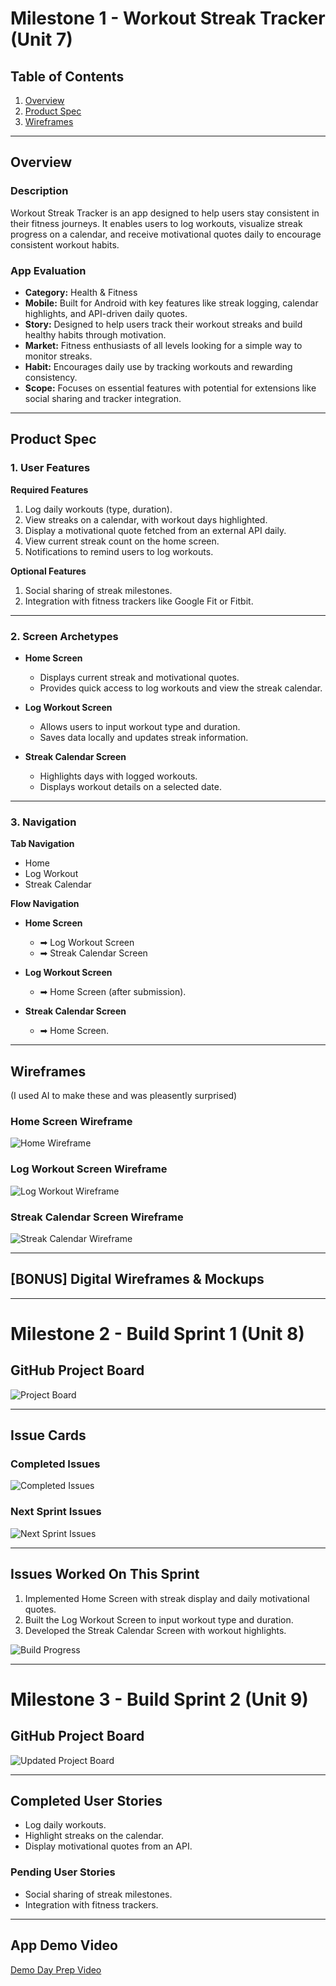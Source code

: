 # Milestone 1 - Workout Streak Tracker (Unit 7)

## Table of Contents

1. [Overview](#overview)
2. [Product Spec](#product-spec)
3. [Wireframes](#wireframes)

---

## Overview

### Description

Workout Streak Tracker is an app designed to help users stay consistent in their fitness journeys. It enables users to log workouts, visualize streak progress on a calendar, and receive motivational quotes daily to encourage consistent workout habits.

### App Evaluation

- **Category:** Health & Fitness  
- **Mobile:** Built for Android with key features like streak logging, calendar highlights, and API-driven daily quotes.  
- **Story:** Designed to help users track their workout streaks and build healthy habits through motivation.  
- **Market:** Fitness enthusiasts of all levels looking for a simple way to monitor streaks.  
- **Habit:** Encourages daily use by tracking workouts and rewarding consistency.  
- **Scope:** Focuses on essential features with potential for extensions like social sharing and tracker integration.  

---

## Product Spec

### 1. User Features

**Required Features**

1. Log daily workouts (type, duration).  
2. View streaks on a calendar, with workout days highlighted.  
3. Display a motivational quote fetched from an external API daily.  
4. View current streak count on the home screen.  
5. Notifications to remind users to log workouts.

**Optional Features**

1. Social sharing of streak milestones.  
2. Integration with fitness trackers like Google Fit or Fitbit.

---

### 2. Screen Archetypes

- **Home Screen**  
  - Displays current streak and motivational quotes.  
  - Provides quick access to log workouts and view the streak calendar.

- **Log Workout Screen**  
  - Allows users to input workout type and duration.  
  - Saves data locally and updates streak information.

- **Streak Calendar Screen**  
  - Highlights days with logged workouts.  
  - Displays workout details on a selected date.

---

### 3. Navigation

**Tab Navigation**  

- Home  
- Log Workout  
- Streak Calendar  

**Flow Navigation**  

- **Home Screen**  
  - ➡ Log Workout Screen  
  - ➡ Streak Calendar Screen  

- **Log Workout Screen**  
  - ➡ Home Screen (after submission).  

- **Streak Calendar Screen**  
  - ➡ Home Screen.

---

## Wireframes

(I used AI to make these and was pleasently surprised) 
### Home Screen Wireframe  
![Home Wireframe](![image](https://github.com/user-attachments/assets/4be0389e-9316-4032-be8c-3344d667537c)
)  

### Log Workout Screen Wireframe  
![Log Workout Wireframe](![image](https://github.com/user-attachments/assets/3b9fd5b9-bac2-4041-997b-4aaaed6274b5)
)  

### Streak Calendar Screen Wireframe  
![Streak Calendar Wireframe](![image](https://github.com/user-attachments/assets/79089540-13bf-4a4a-a06c-c40ce830aaad)
)  

---

## [BONUS] Digital Wireframes & Mockups

---

# Milestone 2 - Build Sprint 1 (Unit 8)

## GitHub Project Board  

![Project Board](![image](https://github.com/user-attachments/assets/dd0d1b9e-a575-4063-b080-d6e5f336e359)
)

---

## Issue Cards

### Completed Issues  
![Completed Issues](![image](https://github.com/user-attachments/assets/0a0285a4-df4d-4e93-b3ff-4302420605fa)
)

### Next Sprint Issues  
![Next Sprint Issues](![image](https://github.com/user-attachments/assets/4d252512-740d-467d-96a3-85fa7ddda1fc)
)

---

## Issues Worked On This Sprint  

1. Implemented Home Screen with streak display and daily motivational quotes.  
2. Built the Log Workout Screen to input workout type and duration.  
3. Developed the Streak Calendar Screen with workout highlights.  

![Build Progress](![image](https://github.com/user-attachments/assets/562d431e-d5bf-4a62-8382-4cea22d9d1ce)
)

---

# Milestone 3 - Build Sprint 2 (Unit 9)

## GitHub Project Board  

![Updated Project Board](![image](https://github.com/user-attachments/assets/a7d5d612-a0ff-4a05-a900-9ea943534eee)
)

---

## Completed User Stories  

- Log daily workouts.  
- Highlight streaks on the calendar.  
- Display motivational quotes from an API.

### Pending User Stories  

- Social sharing of streak milestones.  
- Integration with fitness trackers.

---

## App Demo Video  

[Demo Day Prep Video](https://submissions.us-east-1.linodeobjects.com/and102/80ZGRJIB.gif)
